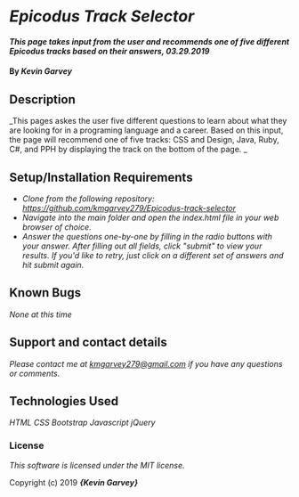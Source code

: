 # _Epicodus Track Selector_

#### _This page takes input from the user and recommends one of five different Epicodus tracks based on their answers, 03.29.2019_

#### By _**Kevin Garvey**_

## Description

_This pages askes the user five different questions to learn about what they are looking for in a programing language and a career. Based on this input, the page will recommend one of five tracks: CSS and Design, Java, Ruby, C#, and PPH by displaying the track on the bottom of the page. _

## Setup/Installation Requirements

* _Clone from the following repository: https://github.com/kmgarvey279/Epicodus-track-selector_
* _Navigate into the main folder and open the index.html file in your web browser of choice._
* _Answer the questions one-by-one by filling in the radio buttons with your answer. After filling out all fields, click "submit" to view your results. If you'd like to retry, just click on a different set of answers and hit submit again._

## Known Bugs

_None at this time_

## Support and contact details

_Please contact me at kmgarvey279@gmail.com if you have any questions or comments._

## Technologies Used

_HTML_
_CSS_
_Bootstrap_
_Javascript_
_jQuery_
### License

_This software is licensed under the MIT license._

Copyright (c) 2019 **_{Kevin Garvey}_**
